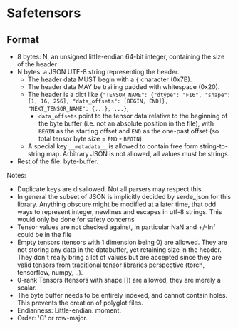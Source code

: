 # Safetensors

## Format
- 8 bytes: N, an unsigned little-endian 64-bit integer, containing the size of the header
- N bytes: a JSON UTF-8 string representing the header.
    - The header data MUST begin with a `{` character (0x7B).
    - The header data MAY be trailing padded with whitespace (0x20).
    - The header is a dict like `{"TENSOR_NAME": {"dtype": "F16", "shape": [1, 16, 256], "data_offsets": [BEGIN, END]}, "NEXT_TENSOR_NAME": {...}, ...}`,
        - `data_offsets` point to the tensor data relative to the beginning of the byte buffer (i.e. not an absolute position in the file), with `BEGIN` as the starting offset and `END` as the one-past offset (so total tensor byte size = `END` - `BEGIN`).
    - A special key `__metadata__` is allowed to contain free form string-to-string map. Arbitrary JSON is not allowed, all values must be strings.
- Rest of the file: byte-buffer.

Notes:

- Duplicate keys are disallowed. Not all parsers may respect this.
- In general the subset of JSON is implicitly decided by serde_json for this library. Anything obscure might be modified at a later time, that odd ways to represent integer, newlines and escapes in utf-8 strings. This would only be done for safety concerns
- Tensor values are not checked against, in particular NaN and +/-Inf could be in the file
- Empty tensors (tensors with 1 dimension being 0) are allowed. They are not storing any data in the databuffer, yet retaining size in the header. They don't really bring a lot of values but are accepted since they are valid tensors from traditional tensor libraries perspective (torch, tensorflow, numpy, ..).
- 0-rank Tensors (tensors with shape []) are allowed, they are merely a scalar.
- The byte buffer needs to be entirely indexed, and cannot contain holes. This prevents the creation of polyglot files.
- Endianness: Little-endian. moment.
- Order: 'C' or row-major.
